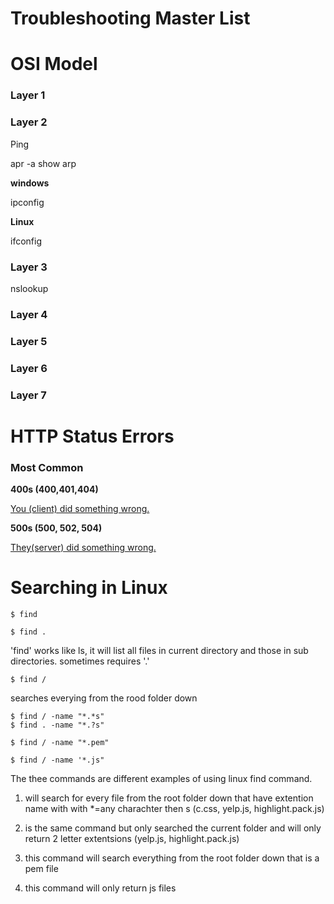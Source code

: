 # **Troubleshooting Master List**

# OSI Model

### Layer 1



### Layer 2
Ping
 
apr -a
show arp

**windows**

ipconfig

**Linux**

ifconfig


### Layer 3
nslookup



### Layer 4


### Layer 5


### Layer 6


### Layer 7





# HTTP Status Errors
### Most Common

**400s (400,401,404)**

<u>You (client) did something wrong.</u>

**500s (500, 502, 504)**

<u>They(server) did something wrong.</u>



# Searching in Linux
```
$ find 

$ find .
 ```
 'find' works like ls, it will list  all files in current directory and those in sub directories. sometimes requires '.'

 ```
$ find / 
 ```
 searches everying from the rood folder down

 ```
$ find / -name "*.*s"
$ find . -name "*.?s"

$ find / -name "*.pem"

$ find / -name '*.js"
 ```
The thee commands are different examples of using linux find command.
1) will search for every file from the root folder down that have  extention name with with *=any charachter then  s (c.css, yelp.js, highlight.pack.js)
2) is the same command but only searched the current folder and will only return 2 letter extentsions (yelp.js, highlight.pack.js)

3) this command will search everything from the root folder down that is a pem file
4) this command will only return js files
 